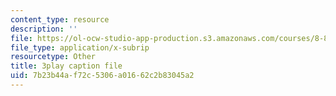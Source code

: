 ```yaml
---
content_type: resource
description: ''
file: https://ol-ocw-studio-app-production.s3.amazonaws.com/courses/8-851-effective-field-theory-spring-2013/7b23b44af72c5306a01662c2b83045a2_WtOJN2TCD6o.vtt
file_type: application/x-subrip
resourcetype: Other
title: 3play caption file
uid: 7b23b44a-f72c-5306-a016-62c2b83045a2
---
```

